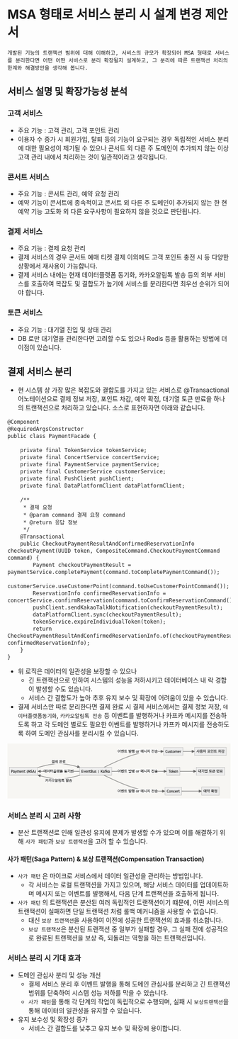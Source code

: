 # MSA 형태로 서비스 분리 시 설계 변경 제안서

```
개발된 기능의 트랜잭션 범위에 대해 이해하고, 서비스의 규모가 확장되어 MSA 형태로 서비스를 분리한다면 어떤 어떤 서비스로 분리 확장될지 설계하고, 그 분리에 따른 트랜잭션 처리의 한계와 해결방안을 생각해 봅니다.
```

## 서비스 설명 및 확장가능성 분석
### 고객 서비스
- 주요 기능 : 고객 관리, 고객 포인트 관리
- 이용자 수 증가 시 회원가입, 탈퇴 등의 기능이 요구되는 경우 독립적인 서비스 분리에 대한 필요성이 제기될 수 있으나 콘서트 외 다른 주 도메인이 추가되지 않는 이상 고객 관리 내에서 처리하는 것이 일관적이라고 생각됩니다.

### 콘서트 서비스
- 주요 기능 : 콘서트 관리, 예약 요청 관리
- 예약 기능이 콘서트에 종속적이고 콘서트 외 다른 주 도메인이 추가되지 않는 한 현 예약 기능 고도화 외 다른 요구사항이 필요하지 않을 것으로 판단됩니다.

### 결제 서비스
- 주요 기능 : 결제 요청 관리
- 결제 서비스의 경우 콘서트 예매 티켓 결제 이외에도 고객 포인트 충전 시 등 다양한 상황에서 재사용이 가능합니다.
- 결제 서비스 내에는 현재 데이터플랫폼 동기화, 카카오알림톡 발송 등의 외부 서비스를 호출하여 복잡도 및 결합도가 높기에 서비스를 분리한다면 최우선 순위가 되어야 합니다.

### 토큰 서비스
- 주요 기능 : 대기열 진입 및 상태 관리
- DB 로만 대기열을 관리한다면 고려할 수도 있으나 Redis 등을 활용하는 방법에 더 이점이 있습니다.

## 결제 서비스 분리
- 현 시스템 상 가장 많은 복잡도와 결합도를 가지고 있는 서비스로 @Transactional 어노테이션으로 결제 정보 저장, 포인트 차감, 예약 확정, 대기열 토큰 만료을 하나의 트랜잭션으로 처리하고 있습니다. 소스로 표현하자면 아래와 같습니다.

```
@Component
@RequiredArgsConstructor
public class PaymentFacade {

    private final TokenService tokenService;
    private final ConcertService concertService;
    private final PaymentService paymentService;
    private final CustomerService customerService;
    private final PushClient pushClient;
    private final DataPlatformClient dataPlatformClient;
    
    /**
     * 결제 요청
     * @param command 결제 요청 command
     * @return 응답 정보
     */
    @Transactional
    public CheckoutPaymentResultAndConfirmedReservationInfo checkoutPayment(UUID token, CompositeCommand.CheckoutPaymentCommand command) {
        Payment checkoutPaymentResult = paymentService.completePayment(command.toCompletePaymentCommand());
        customerService.useCustomerPoint(command.toUseCustomerPointCommand());
        ReservationInfo confirmedReservationInfo = concertService.confirmReservation(command.toConfirmReservationCommand());
        pushClient.sendKakaoTalkNotification(checkoutPaymentResult);
        dataPlatformClient.sync(checkoutPaymentResult);
        tokenService.expireIndividualToken(token);
        return CheckoutPaymentResultAndConfirmedReservationInfo.of(checkoutPaymentResult, confirmedReservationInfo);
    }
}
```

- 위 로직은 데이터의 일관성을 보장할 수 있으나 
  - 긴 트랜잭션으로 인하여 시스템의 성능을 저하시키고 데이터베이스 내 락 경합이 발생할 수도 있습니다.
  - 서비스 간 결합도가 높아 추후 유지 보수 및 확장에 어려움이 있을 수 있습니다.
- 결제 서비스만 따로 분리한다면 결제 완료 시 결제 서비스에서는 결제 정보 저장, `데이터플랫폼동기화`, `카카오알림톡 전송` 등 이벤트를 발행하거나 카프카 메시지를 전송하도록 하고 각 도메인 별로도 필요한 이벤트를 발행하거나 카프카 메시지를 전송하도록 하여 도메인 관심사를 분리시킬 수 있습니다.

![concert-msa.png](../images/concert-msa.png)

### 서비스 분리 시 고려 사항

- 분산 트랜잭션로 인해 일관성 유지에 문제가 발생할 수가 있으며 이를 해결하기 위해 `사가 패턴`과 `보상 트랜잭션`을 고려 할 수 있습니다.

#### 사가 패턴(Saga Pattern) & 보상 트랜잭션(Compensation Transaction)
- `사가 패턴` 은 마이크로 서비스에서 데이터 일관성을 관리하는 방법입니다.
  - 각 서비스는 로컬 트랜잭션을 가지고 있으며, 해당 서비스 데이터를 업데이트하며 메시지 또는 이벤트를 발행해서, 다음 단계 트랜잭션을 호출하게 됩니다.
- `사가 패턴` 의 트랜잭션은 분산된 여러 독립적인 트랜잭션이기 떄문에, 어떤 서비스의 트랜잭션이 실패하면 단일 트랜잭션 처럼 롤백 메커니즘을 사용할 수 없습니다.
  - 대신 `보상 트랜잭션`을 사용하여 이전에 성공한 트랜잭션의 효과를 취소합니다.
  - `보상 트랜잭션`은 분산된 트랜잭션 중 일부가 실패할 경우, 그 실패 전에 성공적으로 완료된 트랜잭션을 보상 즉, 되돌리는 역할을 하는 트랜잭션입니다.

### 서비스 분리 시 기대 효과

- 도메인 관심사 분리 및 성능 개선
  - 결제 서비스 분리 후 이벤트 발행을 통해 도메인 관심사를 분리하고 긴 트랜잭션 범위를 단축하여 시스템 성능 저하를 막을 수 있습니다.
  - `사가 패턴`을 통해 각 단계의 작업이 독립적으로 수행되며, 실패 시 `보상트랜잭션`을 통해 데이터의 일관성을 유지할 수 있습니다.
- 유지 보수성 및 확장성 증가
  - 서비스 간 결합도를 낮추고 유지 보수 및 확장에 용이합니다.
